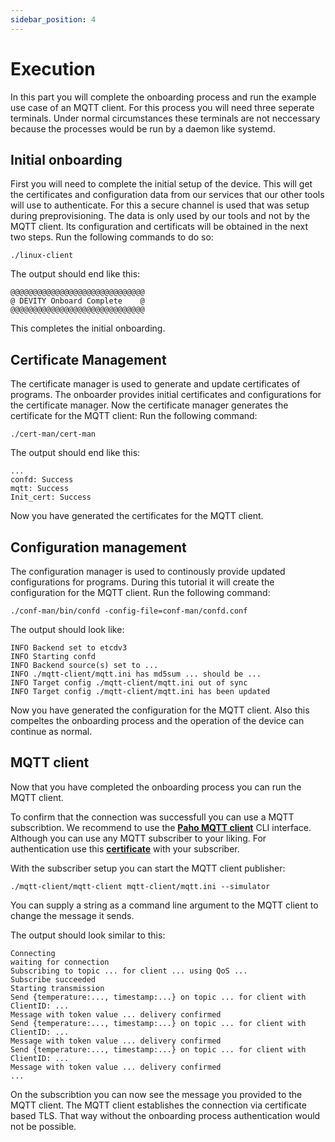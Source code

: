 ```yaml
---
sidebar_position: 4
---
```


# Execution

In this part you will complete the onboarding process and run the example use case of an MQTT client.
For this process you will need three seperate terminals.
Under normal circumstances these terminals are not neccessary because the processes would be run by a daemon like systemd.

## Initial onboarding

First you will need to complete the initial setup of the device.
This will get the certificates and configuration data from our services that our other tools will use to authenticate.
For this a secure channel is used that was setup during preprovisioning.
The data is only used by our tools and not by the MQTT client.
Its configuration and certificats will be obtained in the next two steps.
Run the following commands to do so:  
```
./linux-client
```

The output should end like this:

```
@@@@@@@@@@@@@@@@@@@@@@@@@@@@@@
@ DEVITY Onboard Complete    @
@@@@@@@@@@@@@@@@@@@@@@@@@@@@@@
```

This completes the initial onboarding.

## Certificate Management

The certificate manager is used to generate and update certificates of programs.
The onboarder provides initial certificates and configurations for the certificate manager.
Now the certificate manager generates the certificate for the MQTT client:
Run the following command:
```
./cert-man/cert-man
```

The output should end like this:

```
...
confd: Success
mqtt: Success
Init_cert: Success
```

Now you have generated the certificates for the MQTT client.

## Configuration management

The configuration manager is used to continously provide updated configurations for programs.
During this tutorial it will create the configuration for the MQTT client.
Run the following command:
```
./conf-man/bin/confd -config-file=conf-man/confd.conf

```

The output should look like:

```
INFO Backend set to etcdv3
INFO Starting confd
INFO Backend source(s) set to ...
INFO ./mqtt-client/mqtt.ini has md5sum ... should be ...
INFO Target config ./mqtt-client/mqtt.ini out of sync
INFO Target config ./mqtt-client/mqtt.ini has been updated
```

Now you have generated the configuration for the MQTT client.
Also this compeltes the onboarding process and the operation of the device can continue as normal.

## MQTT client

Now that you have completed the onboarding process you can run the MQTT client.

To confirm that the connection was successfull you can use a MQTT subscribtion.
We recommend to use the **[Paho MQTT client](github.com/eclipse/paho.mqtt.c)** CLI interface.
Although you can use any MQTT subscriber to your liking.
For authentication use this **[certificate](./assets/demo.crt.pem)** with your subscriber.

With the subscriber setup you can start the MQTT client publisher:
```
./mqtt-client/mqtt-client mqtt-client/mqtt.ini --simulator
```
You can supply a string as a command line argument to the MQTT client to change the message it sends.

The output should look similar to this:
```
Connecting
waiting for connection
Subscribing to topic ... for client ... using QoS ...
Subscribe succeeded
Starting transmission
Send {temperature:..., timestamp:...} on topic ... for client with ClientID: ...
Message with token value ... delivery confirmed
Send {temperature:..., timestamp:...} on topic ... for client with ClientID: ...
Message with token value ... delivery confirmed
Send {temperature:..., timestamp:...} on topic ... for client with ClientID: ...
Message with token value ... delivery confirmed
...
```

On the subscribtion you can now see the message you provided to the MQTT client.
The MQTT client establishes the connection via certificate based TLS.
That way without the onboarding process authentication would not be possible.